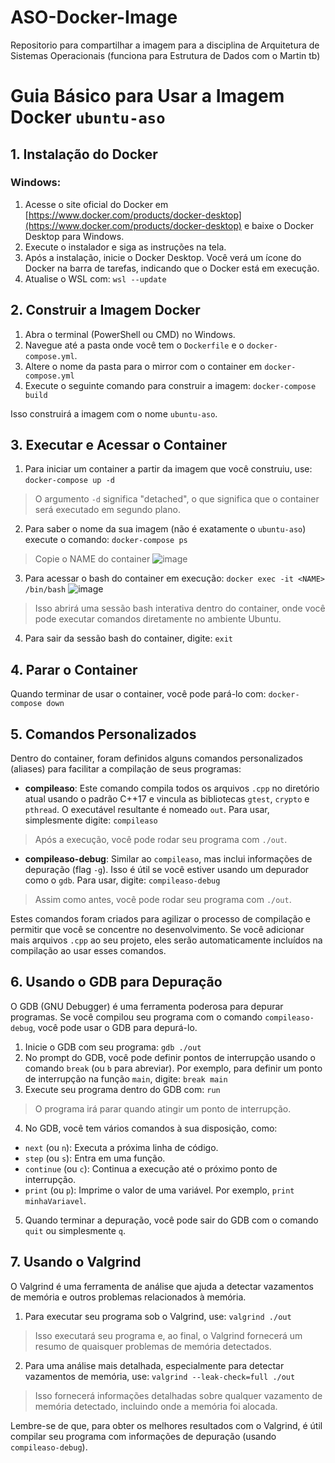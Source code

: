 # ASO-Docker-Image
Repositorio para compartilhar a imagem para a disciplina de Arquitetura de Sistemas Operacionais (funciona para Estrutura de Dados com o Martin tb)


# Guia Básico para Usar a Imagem Docker `ubuntu-aso`

## 1. Instalação do Docker

### Windows:

1. Acesse o site oficial do Docker em [https://www.docker.com/products/docker-desktop](https://www.docker.com/products/docker-desktop) e baixe o Docker Desktop para Windows.
2. Execute o instalador e siga as instruções na tela.
3. Após a instalação, inicie o Docker Desktop. Você verá um ícone do Docker na barra de tarefas, indicando que o Docker está em execução.
4. Atualise o WSL com: `wsl --update`

## 2. Construir a Imagem Docker

1. Abra o terminal (PowerShell ou CMD) no Windows.
2. Navegue até a pasta onde você tem o `Dockerfile` e o `docker-compose.yml`.
3. Altere o nome da pasta para o mirror com o container em `docker-compose.yml`
4. Execute o seguinte comando para construir a imagem: `docker-compose build`

Isso construirá a imagem com o nome `ubuntu-aso`.

## 3. Executar e Acessar o Container

1. Para iniciar um container a partir da imagem que você construiu, use: `docker-compose up -d`
> O argumento `-d` significa "detached", o que significa que o container será executado em segundo plano.
2. Para saber o nome da sua imagem (não é exatamente o `ubuntu-aso`) execute o comando: `docker-compose ps`
> Copie o NAME do container
![image](https://github.com/CodeWracker/ASO-Docker-Image/assets/42501669/17d0ec85-bff7-4705-b4f7-cd4a3526c33f)
3. Para acessar o bash do container em execução: `docker exec -it <NAME> /bin/bash`
![image](https://github.com/CodeWracker/ASO-Docker-Image/assets/42501669/4440bd49-0dfe-4f22-868d-cf48b50aa9d3)
> Isso abrirá uma sessão bash interativa dentro do container, onde você pode executar comandos diretamente no ambiente Ubuntu.
4. Para sair da sessão bash do container, digite: `exit`

## 4. Parar o Container

Quando terminar de usar o container, você pode pará-lo com: `docker-compose down`

## 5. Comandos Personalizados

Dentro do container, foram definidos alguns comandos personalizados (aliases) para facilitar a compilação de seus programas:

- **compileaso**: Este comando compila todos os arquivos `.cpp` no diretório atual usando o padrão C++17 e vincula as bibliotecas `gtest`, `crypto` e `pthread`. O executável resultante é nomeado `out`. Para usar, simplesmente digite: `compileaso`
> Após a execução, você pode rodar seu programa com `./out`.

- **compileaso-debug**: Similar ao `compileaso`, mas inclui informações de depuração (flag `-g`). Isso é útil se você estiver usando um depurador como o `gdb`. Para usar, digite: `compileaso-debug`
> Assim como antes, você pode rodar seu programa com `./out`.

Estes comandos foram criados para agilizar o processo de compilação e permitir que você se concentre no desenvolvimento. Se você adicionar mais arquivos `.cpp` ao seu projeto, eles serão automaticamente incluídos na compilação ao usar esses comandos.


## 6. Usando o GDB para Depuração

O GDB (GNU Debugger) é uma ferramenta poderosa para depurar programas. Se você compilou seu programa com o comando `compileaso-debug`, você pode usar o GDB para depurá-lo.

1. Inicie o GDB com seu programa: `gdb ./out`
2. No prompt do GDB, você pode definir pontos de interrupção usando o comando `break` (ou `b` para abreviar). Por exemplo, para definir um ponto de interrupção na função `main`, digite: `break main`
3. Execute seu programa dentro do GDB com: `run`
> O programa irá parar quando atingir um ponto de interrupção.
4. No GDB, você tem vários comandos à sua disposição, como:
- `next` (ou `n`): Executa a próxima linha de código.
- `step` (ou `s`): Entra em uma função.
- `continue` (ou `c`): Continua a execução até o próximo ponto de interrupção.
- `print` (ou `p`): Imprime o valor de uma variável. Por exemplo, `print minhaVariavel`.
5. Quando terminar a depuração, você pode sair do GDB com o comando `quit` ou simplesmente `q`.

## 7. Usando o Valgrind

O Valgrind é uma ferramenta de análise que ajuda a detectar vazamentos de memória e outros problemas relacionados à memória.

1. Para executar seu programa sob o Valgrind, use: `valgrind ./out`
> Isso executará seu programa e, ao final, o Valgrind fornecerá um resumo de quaisquer problemas de memória detectados.
2. Para uma análise mais detalhada, especialmente para detectar vazamentos de memória, use: `valgrind --leak-check=full ./out`
> Isso fornecerá informações detalhadas sobre qualquer vazamento de memória detectado, incluindo onde a memória foi alocada.

Lembre-se de que, para obter os melhores resultados com o Valgrind, é útil compilar seu programa com informações de depuração (usando `compileaso-debug`).









